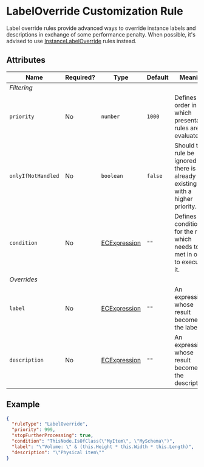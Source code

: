 # LabelOverride Customization Rule

Label override rules provide advanced ways to override instance labels and descriptions in
exchange of some performance penalty. When possible, it's advised to use
[InstanceLabelOverride](./InstanceLabelOverride.md) rules instead.

## Attributes

Name | Required? | Type | Default | Meaning
-|-|-|-|-
*Filtering* |
`priority` | No | `number` | `1000` | Defines the order in which presentation rules are evaluated.
`onlyIfNotHandled` | No | `boolean` | `false` | Should this rule be ignored if there is already an existing rule with a higher priority.
`condition` | No | [ECExpression](../ECExpressions.md#rule-condition) |`""` | Defines a condition for the rule, which needs to be met in order to execute it.
*Overrides* |
`label` | No | [ECExpression](../ECExpressions.md#override-value) | `""` | An expression whose result becomes the label
`description` | No | [ECExpression](../ECExpressions.md#rule-condition) | `""` | An expression whose result becomes the description

## Example

```JSON
{
  "ruleType": "LabelOverride",
  "priority": 999,
  "stopFurtherProcessing": true,
  "condition": "ThisNode.IsOfClass(\"MyItem\", \"MySchema\")",
  "label": "\"Volume: \" & (this.Height * this.Width * this.Length)",
  "description": "\"Physical item\""
}
```
